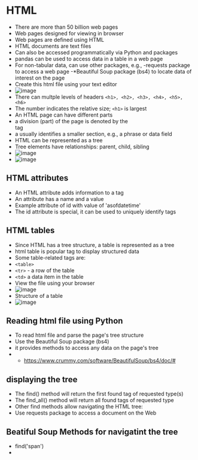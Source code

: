 # HTML 
- There are more than 50 billion web pages
- Web pages designed for viewing in browser
- Web pages are defined using HTML
- HTML documents are text files 
- Can also be accessed programmatically via Python and packages
- pandas can be used to access data in a table in a web page
- For non-tabular data, can use other packages, e.g., -requests package to access a web page -*Beautiful Soup package (bs4) to locate data of interest on the page
- Create this html file using your text editor
- ![image](https://github.com/user-attachments/assets/c6f765a0-df6f-45f4-a0e6-b55940086fd2)
- There can multple levels of headers `<h1>, <h2>, <h3>, <h4>, <h5>, <h6>`
- The number indicates the relative size; `<h1>` is largest
- An HTML page can have different parts
- a division (part) of the page is denoted by the <div> tag
- a <span> usually identifies a smaller section, e.g., a phrase or data field
- HTML can be represented as a tree
- Tree elements have relationships: parent, child, sibling
- ![image](https://github.com/user-attachments/assets/3fa35590-5ac5-46cd-8221-3f2a78d03371)
- ![image](https://github.com/user-attachments/assets/cb812654-4548-4e0c-a83f-47efea3e13d4)
## HTML attributes
- An HTML attribute adds information to a tag
- An attribute has a name and a value
- Example attribute of id with value of 'asofdatetime'
- <div id='asofdatetime'> The id attribute is special, it can be used to uniquely identify tags
## HTML tables
- Since HTML has a tree structure, a table is represented as a tree
- html table is popular tag to display structured data
- Some table-related tags are:
- `<table>`
- `<tr>` - a row of the table
- `<td>` a data item in the table
- View the file using your browser
- ![image](https://github.com/user-attachments/assets/d46595ab-5233-4661-963a-ce6895e31b9d)
- Structure of a table
- ![image](https://github.com/user-attachments/assets/139a62c5-4043-457e-96c7-f66bd37503a4)
## Reading html file using Python
- To read html file and parse the page's tree structure
- Use the Beautiful Soup package (bs4)
- it provides methods to access any data on the page's tree
- - https://www.crummy.com/software/BeautifulSoup/bs4/doc/#
## displaying the tree
- The find() method will return the first found tag of requested type(s)
- The find_all() method will return all found tags of requested type
- Other find methods allow navigating the HTML tree:
- Use requests package to access a document on the Web
## Beatiful Soup Methods for navigatint the tree
 - find('span')
 - 
  



